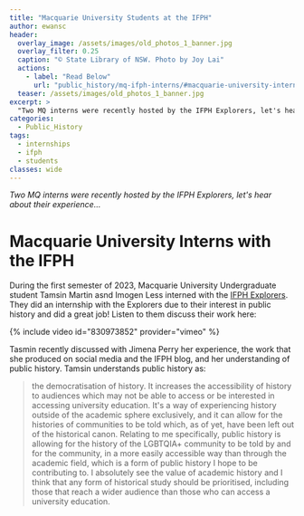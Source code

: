 ```yaml
---
title: "Macquarie University Students at the IFPH"
author: ewansc
header:
  overlay_image: /assets/images/old_photos_1_banner.jpg
  overlay_filter: 0.25
  caption: "© State Library of NSW. Photo by Joy Lai"
  actions:
    - label: "Read Below"
      url: "public_history/mq-ifph-interns/#macquarie-university-interns-with-the-ifph"
  teaser: /assets/images/old_photos_1_banner.jpg
excerpt: >
  "Two MQ interns were recently hosted by the IFPH Explorers, let's hear about their experience..."
categories:
  - Public_History
tags:
  - internships
  - ifph
  - students
classes: wide
---
```

_Two MQ interns were recently hosted by the IFPH Explorers, let's hear about their experience..._

# Macquarie University Interns with the IFPH
During the first semester of 2023, Macquarie University Undergraduate student Tamsin Martin asnd Imogen Less interned with the [IFPH Explorers](https://ifph.hypotheses.org/ifph-explorers). They did an internship with the Explorers due to their interest in public history and did a great job! Listen to them discuss their work here:

{% include video id="830973852" provider="vimeo" %}

Tasmin recently discussed with Jimena Perry her experience, the work that she produced on social media and the IFPH blog, and her understanding of public history. Tamsin understands public history as: 

>the democratisation of history. It increases the accessibility of history to audiences which may not be able to access or be interested in accessing university education. It's a way of experiencing history outside of the academic sphere exclusively, and it can allow for the histories of communities to be told which, as of yet, have been left out of the historical canon. Relating to me specifically, public history is allowing for the history of the LGBTQIA+ community to be told by and for the community, in a more easily accessible way than through the academic field, which is a form of public history I hope to be contributing to. I absolutely see the value of academic history and I think that any form of historical study should be prioritised, including those that reach a wider audience than those who can access a university education.

